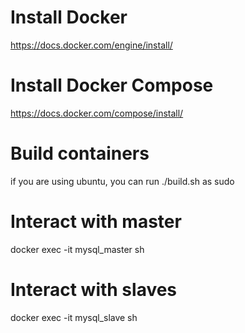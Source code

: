 
# Install Docker
https://docs.docker.com/engine/install/

# Install Docker Compose
https://docs.docker.com/compose/install/

# Build containers
if you are using ubuntu, you can run ./build.sh as sudo

# Interact with master
docker exec -it mysql_master sh

# Interact with slaves
docker exec -it mysql_slave sh